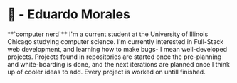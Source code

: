 # 🌙 - Eduardo Morales

<span>
**`computer nerd`** 
  I'm a current student at the University of Illinois Chicago studying computer science. I'm currently interested in Full-Stack web development, and learning how to make bugs- I mean well-developed projects. Projects found in repositories are started once the pre-planning and white-boarding is done, and the next iterations are planned once I think up of cooler ideas to add. Every project is worked on untill finished.
</span>

<p align='left'>

</p>

